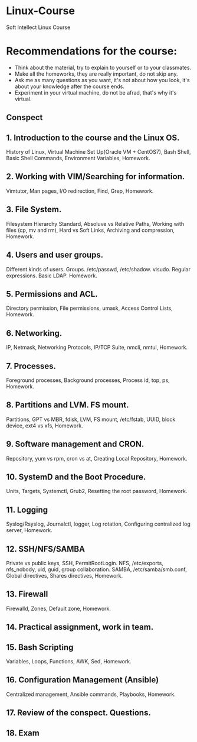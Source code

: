 # Linux-Course
Soft Intellect Linux Course

# Recommendations for the course:
* Think about the material, try to explain to yourself or to your classmates.
* Make all the homeworks, they are really important, do not skip any.
* Ask me as many questions as you want, it's not about how you look, it's about your knowledge after the course ends.
* Experiment in your virtual machine, do not be afrad, that's why it's virtual.
## Conspect

## 1. Introduction to the course and the Linux OS.
 History of Linux, Virtual Machine Set Up(Oracle VM + CentOS7), Bash Shell, Basic Shell Commands, Environment Variables, Homework.
 
## 2. Working with VIM/Searching for information.
 Vimtutor, Man pages, I/O redirection, Find, Grep, Homework.
 
## 3. File System.
 Filesystem Hierarchy Standard, Absoluve vs Relative Paths, Working with files (cp, mv and rm), Hard vs Soft Links, Archiving and compression, Homework.
 
## 4. Users and user groups.
 Different kinds of users. Groups. /etc/passwd, /etc/shadow. visudo. Regular expressions. Basic LDAP. Homework.

## 5. Permissions and ACL. 
 Directory permission, File permissions, umask, Access Control Lists, Homework.

## 6. Networking.
 IP, Netmask, Networking Protocols, IP/TCP Suite, nmcli, nmtui, Homework.
 
## 7. Processes.
 Foreground processes, Background processes, Process id, top, ps, Homework.
 
## 8. Partitions and LVM. FS mount.
 Partitions, GPT vs MBR, fdisk, LVM, FS mount, /etc/fstab, UUID, block device, ext4 vs xfs, Homework.
 
## 9. Software management and CRON.
 Repository, yum vs rpm, cron vs at, Creating Local Repository, Homework.
 
## 10. SystemD and the Boot Procedure.
 Units, Targets, Systemctl, Grub2, Resetting the root password, Homework.
 
## 11. Logging
 Syslog/Rsyslog, Journalctl, logger, Log rotation, Configuring centralized log server, Homework.
 
## 12. SSH/NFS/SAMBA
 Private vs public keys, SSH, PermitRootLogin.
 NFS, /etc/exports, nfs_nobody, uid, guid, group collaboration.
 SAMBA, /etc/samba/smb.conf, Global directives, Shares directives, Homework.
 
## 13. Firewall
 Firewalld, Zones, Default zone, Homework.
 
## 14. Practical assignment, work in team.

## 15. Bash Scripting
 Variables, Loops, Functions, AWK, Sed, Homework.
 
## 16. Configuration Management (Ansible)
 Centralized management, Ansible commands, Playbooks, Homework.
 
## 17. Review of the conspect. Questions.

## 18. Exam
